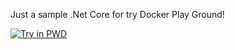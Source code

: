 Just a sample .Net Core for try Docker Play Ground!

[![Try in PWD](https://raw.githubusercontent.com/play-with-docker/stacks/master/assets/images/button.png)](https://labs.play-with-docker.com/?stack=https://raw.githubusercontent.com/rfinland/PWD-nginx/master/docker-compose.yml)
